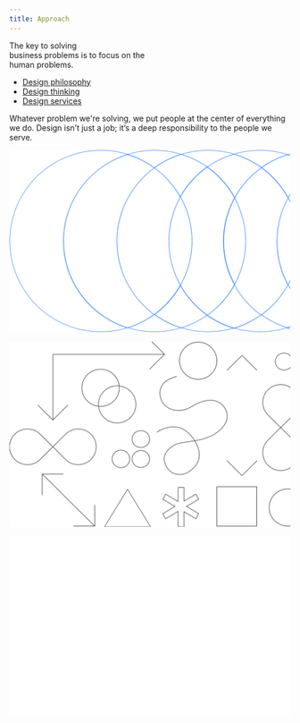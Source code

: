 ```yaml
---
title: Approach
---
```


<title-block>

The key to solving<br>
business problems
<span>is to focus on the
<br>human problems.</span>

<anchor-links>

- [Design philosophy](#design-philosophy)
- [Design thinking](#design-thinking)
- [Design services](#design-services)

</anchor-links>

</title-block>

<grid background="gray-10">
<column lg="8">

<p size="xl">Whatever problem we're solving, we put
people at the center of everything we do.
Design isn’t just a job; it’s a deep
responsibility to the people we serve.</p>

<icon name="ArrowDown32"></icon>

</column>

</grid>

<tile
    size="xl"
    background="#121212"
    title="Design Philosophy"
    title_secondary="The beliefs behind everything we do."
    description="Design is about giving people a path, both emotionally and functionally, towards their goals."
    icon="ArrowRight16"
    href="/approach/design-philosophy">
<img src="images/Image_1.svg" alt="Geometric shapes"/>
</tile>

<tile
    size="xl"
    background="#E7E7E7"
    title_color="dark"
    title="Design Thinking"
    title_secondary="Human-centered design at scale."
    description="Learn how you can apply the same framework our teams use every day."
    icon="ArrowRight16"
    href="/approach/design-thinking">
<img src="images/Image_2.svg" alt="Geometric shapes"/>
</tile>

<tile
    size="xl"
    background="#373737"
    title="Design Services"
    title_secondary="Your business partner by design."
    description="Partner with us to help define your strategy, create exceptional experiences, and drive better business outcomes."
    icon="ArrowRight16"
    href="/approach/design-services">
<img src="images/Image_3.svg" alt="Ven diagram emphasizing overlapping area"/>
</tile>
